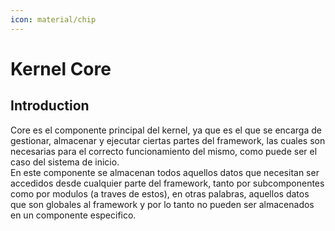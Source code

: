 ```yaml
---
icon: material/chip
---
```


# Kernel Core

## Introduction

Core es el componente principal del kernel, ya que es el que se encarga de 
gestionar, almacenar y ejecutar ciertas partes del framework, las cuales son necesarias para
el correcto funcionamiento del mismo, como puede ser el caso del sistema de inicio.  
En este componente se almacenan todos aquellos datos que necesitan ser accedidos desde
cualquier parte del framework, tanto por subcomponentes como por modulos (a traves de estos),
en otras palabras, aquellos datos que son globales al framework y por lo tanto no pueden ser
almacenados en un componente especifico.

[//]: # (todo seguir con la estructura del core)